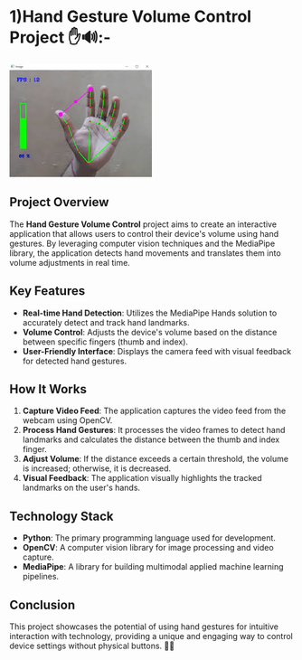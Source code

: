 # 1)Hand Gesture Volume Control Project ✋🔊:-
![Prject Photo](photo/photo1.jpg )
## Project Overview
The **Hand Gesture Volume Control** project aims to create an interactive application that allows users to control their device's volume using hand gestures. By leveraging computer vision techniques and the MediaPipe library, the application detects hand movements and translates them into volume adjustments in real time.

## Key Features
- **Real-time Hand Detection**: Utilizes the MediaPipe Hands solution to accurately detect and track hand landmarks.
- **Volume Control**: Adjusts the device's volume based on the distance between specific fingers (thumb and index).
- **User-Friendly Interface**: Displays the camera feed with visual feedback for detected hand gestures.

## How It Works
1. **Capture Video Feed**: The application captures the video feed from the webcam using OpenCV.
2. **Process Hand Gestures**: It processes the video frames to detect hand landmarks and calculates the distance between the thumb and index finger.
3. **Adjust Volume**: If the distance exceeds a certain threshold, the volume is increased; otherwise, it is decreased.
4. **Visual Feedback**: The application visually highlights the tracked landmarks on the user's hands.

## Technology Stack
- **Python**: The primary programming language used for development.
- **OpenCV**: A computer vision library for image processing and video capture.
- **MediaPipe**: A library for building multimodal applied machine learning pipelines.

## Conclusion
This project showcases the potential of using hand gestures for intuitive interaction with technology, providing a unique and engaging way to control device settings without physical buttons. 🎉🤖


